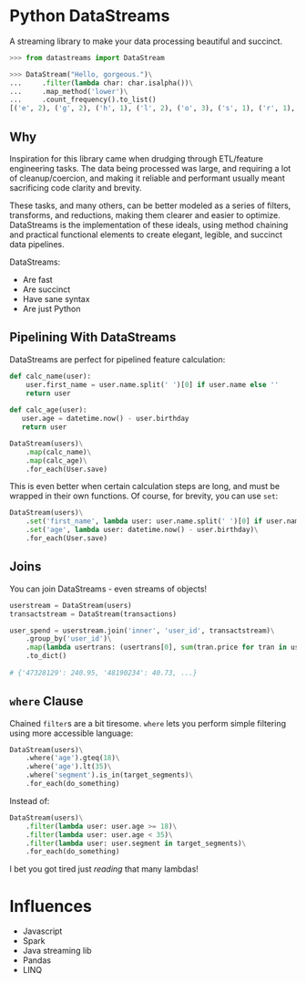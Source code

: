 # Python DataStreams

A streaming library to make your data processing beautiful and succinct.

```python
>>> from datastreams import DataStream

>>> DataStream("Hello, gorgeous.")\
...     .filter(lambda char: char.isalpha())\
...     .map_method('lower')\
...     .count_frequency().to_list()
[('e', 2), ('g', 2), ('h', 1), ('l', 2), ('o', 3), ('s', 1), ('r', 1), ('u', 1)]
```

## Why

Inspiration for this library came when drudging through ETL/feature engineering tasks.  The data being processed was large, and requiring a lot of cleanup/coercion, and making it reliable and performant usually meant sacrificing code clarity and brevity.
  
These tasks, and many others, can be better modeled as a series of filters, transforms, and reductions, making them clearer and easier to optimize.  DataStreams is the implementation of these ideals, using method chaining and practical functional elements to create elegant, legible, and succinct data pipelines.

DataStreams:

- Are fast
- Are succinct
- Have sane syntax
- Are just Python
  
  
## Pipelining With DataStreams

DataStreams are perfect for pipelined feature calculation:

```python
def calc_name(user):
    user.first_name = user.name.split(' ')[0] if user.name else ''
    return user
    
def calc_age(user):
   user.age = datetime.now() - user.birthday
   return user

DataStream(users)\
    .map(calc_name)\
    .map(calc_age)\
    .for_each(User.save)
```

This is even better when certain calculation steps are long, and must be wrapped in their own functions.  Of course, for brevity, you can use `set`:

```python
DataStream(users)\
    .set('first_name', lambda user: user.name.split(' ')[0] if user.name else '')\
    .set('age', lambda user: datetime.now() - user.birthday)\
    .for_each(User.save)
```

## Joins

You can join DataStreams - even streams of objects!

```python
userstream = DataStream(users)
transactstream = DataStream(transactions)

user_spend = userstream.join('inner', 'user_id', transactstream)\
    .group_by('user_id')\
    .map(lambda usertrans: (usertrans[0], sum(tran.price for tran in usertrans[1])))\
    .to_dict()
    
# {'47328129': 240.95, '48190234': 40.73, ...} 
```


## `where` Clause

Chained `filter`s are a bit tiresome. `where` lets you perform simple filtering using more accessible language:
  
```python
DataStream(users)\
    .where('age').gteq(18)\
    .where('age').lt(35)\
    .where('segment').is_in(target_segments)\
    .for_each(do_something)
```

Instead of:

```python
DataStream(users)\
    .filter(lambda user: user.age >= 18)\
    .filter(lambda user: user.age < 35)\
    .filter(lambda user: user.segment in target_segments)\
    .for_each(do_something)
```

I bet you got tired just _reading_ that many lambdas!

# Influences

- Javascript
- Spark
- Java streaming lib
- Pandas
- LINQ

